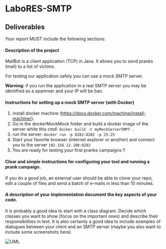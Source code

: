 # LaboRES-SMTP

## Deliverables

Your report MUST include the following sections:

#### Description of the project

MailBot is a client application (TCP) in Java. It allows you to send pranks (mail) to a list of victims.

For testing our application safely you can use a mock SMTP server.
  
**Warning**: if you run the application in a real SMTP server you may be identified as a spammer and your IP will be ban. 
 
#### Instructions for setting up a mock SMTP server (with Docker) 

1. install docker machine (https://docs.docker.com/machine/install-machine/).
2. Go in the dockerMockMock folder and build a docker image of the server white this cmd: `docker build -t myMockServerSMPT .` 
3.    run the server:    `docker run -p 8282:8282 -p 25:25`
4.    Start your favorite browser (internet explorer or another) and connect you to the server 
    `192.156.12.100:8282`
5. You are ready for testing your first pranks campaigns !!

#### Clear and simple instructions for configuring your tool and running a prank campaign. 

If you do a good job, an external user should be able to clone your repo, edit a couple of files and send a batch of e-mails in less than 10 minutes.

#### A description of your implementation document the key aspects of your code. 

It is probably a good idea to start with a class diagram. Decide which classes you want to show (focus on the important ones) and describe their responsibilities in text. It is also certainly a good idea to include examples of dialogues between your client and an SMTP server (maybe you also want to include some screenshots here).

![UML](https://user-images.githubusercontent.com/47739482/56092624-a36ae680-5ebe-11e9-8c32-8ac070e85806.PNG)
